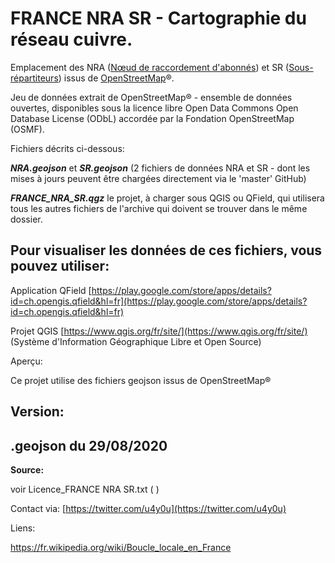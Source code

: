 # FRANCE NRA SR - Cartographie du réseau cuivre.

Emplacement des NRA ([Nœud de raccordement d'abonnés](https://fr.wikipedia.org/wiki/Boucle_locale_en_France#N%C5%93uds_de_raccordement_d'abonn%C3%A9s)) et SR ([Sous-répartiteurs](https://fr.wikipedia.org/wiki/Boucle_locale_en_France#Sous-r%C3%A9partiteurs)) issus de [OpenStreetMap](https://fr.wikipedia.org/wiki/OpenStreetMap)®.

Jeu de données extrait de OpenStreetMap® - ensemble de données ouvertes, disponibles sous la licence libre Open Data Commons Open Database License (ODbL) accordée par la Fondation OpenStreetMap (OSMF).

Fichiers décrits ci-dessous:

_**NRA.geojson**_ et _**SR.geojson**_ (2 fichiers de données NRA et SR - dont les mises à jours peuvent être chargées directement via le 'master' GitHub)

_**FRANCE\_NRA\_SR.qgz**_ le projet, à charger sous QGIS ou QField, qui utilisera tous les autres fichiers de l'archive qui doivent se trouver dans le même dossier.

## **Pour visualiser les données de ces fichiers, vous pouvez utiliser:**

Application QField [https://play.google.com/store/apps/details?id=ch.opengis.qfield&hl=fr](https://play.google.com/store/apps/details?id=ch.opengis.qfield&hl=fr)

Projet QGIS [https://www.qgis.org/fr/site/](https://www.qgis.org/fr/site/) (Système d'Information Géographique Libre et Open Source)

Aperçu:



Ce projet utilise des fichiers geojson issus de OpenStreetMap®



## Version:

##   .geojson du 29/08/2020

**Source:**

voir Licence\_FRANCE NRA SR.txt ( )

Contact via: [https://twitter.com/u4y0u](https://twitter.com/u4y0u)



Liens:

https://fr.wikipedia.org/wiki/Boucle_locale_en_France
